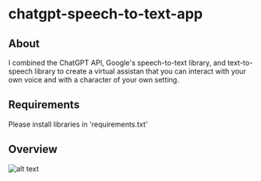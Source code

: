 # chatgpt-speech-to-text-app

## About
I combined the ChatGPT API, Google's speech-to-text library, and text-to-speech library to create a virtual assistan that you can interact with your own voice and with a character of your own setting.

## Requirements
Please install libraries in 'requirements.txt'

## Overview

![alt text]([http://url/to/img.png](https://github.com/wideflat/chatgpt-speech-to-text-app/blob/main/images/image1.png)https://github.com/wideflat/chatgpt-speech-to-text-app/blob/main/images/image1.png)

